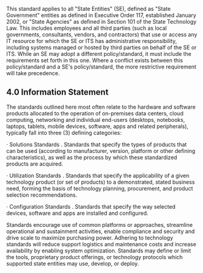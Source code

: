 This standard applies to all "State Entities" (SE), defined as "State Government" entities as defined in Executive Order 117, established January 2002, or "State Agencies" as defined in Section 101 of the State Technology Law. This includes employees and all third parties (such as local governments, consultants, vendors, and contractors) that use or access any IT resource for which the SE or ITS has administrative responsibility, including systems managed or hosted by third parties on behalf of the SE or ITS. While an SE may adopt a different policy/standard, it must include the requirements set forth in this one. Where a conflict exists between this policy/standard and a SE's policy/standard, the more restrictive requirement will take precedence.

## **4.0 Information Statement**

The standards outlined here most often relate to the hardware and software products allocated to the operation of on-premises data centers, cloud computing, networking and individual end-users (desktops, notebooks, laptops, tablets, mobile devices, software, apps and related peripherals), typically fall into three (3) defining categories:

· Solutions Standards . Standards that specify the types of products that can be used (according to manufacturer, version, platform or other defining characteristics), as well as the process by which these standardized products are acquired.

· Utilization Standards . Standards that specify the applicability of a given technology product (or set of products) to a demonstrated, stated business need, forming the basis of technology planning, procurement, and product selection recommendations.

· Configuration Standards . Standards that specify the way selected devices, software and apps are installed and configured.

Standards encourage use of common platforms or approaches, streamline operational and sustainment activities, enable compliance and security and drive scale to maximize purchasing power. Adhering to technology standards will reduce support logistics and maintenance costs and increase availability by enabling system optimization. Standards may define or limit the tools, proprietary product offerings, or technology protocols which supported state entities may use, develop, or deploy.